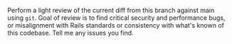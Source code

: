 Perform a light review of the current diff from this branch against main using
`git`. Goal of review is to find critical security and performance bugs, or
misalignment with Rails standards or consistency with what's known of this
codebase. Tell me any issues you find.
